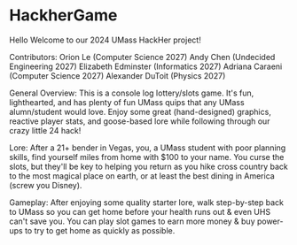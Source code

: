 # HackherGame
Hello Welcome to our 2024 UMass HackHer project!

Contributors:
Orion Le (Computer Science 2027)
Andy Chen (Undecided Engineering 2027)
Elizabeth Edminster (Informatics 2027)
Adriana Caraeni (Computer Science 2027)
Alexander DuToit (Physics 2027)

General Overview: 
    This is a console log lottery/slots game. It's fun, lighthearted, and has plenty of fun UMass quips that any UMass alumn/student would love. Enjoy some great (hand-designed) graphics, reactive player stats, and goose-based lore while following through our crazy little 24 hack!

Lore: 
    After a 21+ bender in Vegas, you, a UMass student with poor planning skills, find yourself miles from home with $100 to your name. You curse the slots, but they'll be key to helping you return as you hike cross country back to the most magical place on earth, or at least the best dining in America (screw you Disney). 

Gameplay:
    After enjoying some quality starter lore, walk step-by-step back to UMass so you can get home before your health runs out & even UHS can't save you. You can play slot games to earn more money & buy power-ups to try to get home as quickly as possible. 

